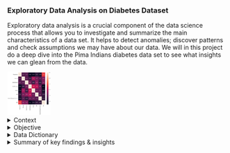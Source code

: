 ### Exploratory Data Analysis on Diabetes Dataset
Exploratory data analysis is a crucial component of the data science process that allows you to investigate and summarize the main characteristics of a data set. It helps to detect anomalies; discover patterns and check assumptions we may have about our data. We will in this project do a deep dive into the Pima Indians diabetes data set to see what insights we can glean from the data.


<img src="https://github.com/owtwo/Exploratory-Data-Analysis-on-Diabetes-Dataset/blob/main/images/correlation%20heatmap.png" alt="Pairplot" style="height: 100px; width:100px;"/>

<details>
        <summary>Context</summary>
        <br>
        <p style='text-align:justify;'> 
                Diabetes is one of the most frequent diseases worldwide and the number of diabetic patients are growing over the years. The main cause of diabetes                   remains unknown, yet scientists believe that both genetic factors and environmental lifestyle play a major role in diabetes. A few years ago                         research was done on a tribe in America which is called the Pima tribe (also known as the Pima Indians). In this tribe, it was found that the ladies                 are prone to diabetes very early. Several constraints were placed on the selection of these instances from a larger database. In particular, all                     patients were females at least 21 years old of Pima Indian heritage. 
        </p>
</details>

<details>
        <summary>Objective</summary>
        <br>
        <p style='text-align:justify;'>
                Here, we are conducting exploratory data analysis (EDA) to understand the different aspects of diabetes in the Pima Indians tribe.
        </p>
</details>

<details>
        <summary>Data Dictionary</summary>
        <br>
        <p style='text-align:justify;'>
             The dataset has the following information:   
        <ul>
                <li><code>Pregnancies:</code> Number of times pregnant</li>
                <li><code>Glucose:</code> Plasma glucose concentration over 2 hours in an oral glucose tolerance test</li>
                <li><code>BloodPressure:</code> Diastolic blood pressure (mm Hg)</li>
                <li><code>SkinThickness:</code> Triceps skin fold thickness (mm)</li>
                <li><code>Insulin:</code> 2-Hour serum insulin (mu U/ml)</li>
                <li><code>BMI:</code> Body mass index (weight in kg/(height in m)^2)</li>
                <li><code>DiabetesPedigreeFunction:</code> A function which scores likelihood of diabetes based on family history.</li>
                <li><code>Age:</code> Age in years</li>
                <li><code>Outcome:</code> Class variable (0: person is not diabetic or 1: person is diabetic)</li>
        </ul>
        </p>
</details>

<details>
        <summary>Summary of key findings & insights</summary>
        <br>
        <p style='text-align:justify;'>
                After EDA we gleaned the following key insights:
        <ul>
                <li>Across the two classes of women (diabetic and non-diabetic), the <code>Age</code> distribution is such that the majority of ages range from 20
                    to 30 years. The number of diabetic Women in this category is smaller(around 90) compared to the number of non-diabetic women(around 349).</li>
                <li><code>Pregnancy</code> is positively correlated with all variables except for <code>Skinthickness</code>, <code>Insulin</code> and
                    <code>DiabetePedigreeFunction</code> which are negatively correlated. This seems to suggest that as the number of preganancies increase for a
                    woman, their <code>Glucose</code>, <code>BloodPressure</code>, <code>BMI</code> and <code>Age</code> also increase while
                    <code>Skinthickness</code>, <code>Insulin</code>, and <code>DiabetesPedigreeFunction</code> decrease. Some of these correlations may be spurious
                    in nature or be influenced more by an unknown third variable. Requires further investigation.</li>
                <li>There is a relatively strong positive correlation between <code>Age</code> and <code>Pregnancy</code> indicating that as patients grow older the
                    number of pregnancies increase. </li>
                <li><code>Age</code> shows a negative correlation with <code>skinthickness</code> which is understandable because as one gets older
                    <code>skinthickness</code> naturally decreases.</li>
                <li><code>Insulin</code> also has a relatively strong positive correlation with <code>skinthickness</code> but a weak one with <code>Glucose</code>,
                    <code>BloodPressure</code>, <code>BMI</code> and <code>DiabetesPedigreeFunction</code>. </li>
        </p>
</details>
